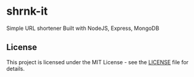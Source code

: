 # shrnk-it

Simple URL shortener
Built with NodeJS, Express, MongoDB

## License

This project is licensed under the MIT License - see the [LICENSE](LICENSE) file for details.
